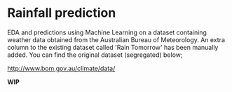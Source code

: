 # Rainfall prediction

EDA and predictions using Machine Learning on a dataset containing weather data obtained from the Australian Bureau of Meteorology. An extra column to the existing dataset called 'Rain Tomorrow' has been manually added. You can find the original dataset (segregated) below;

http://www.bom.gov.au/climate/data/

**WIP**
